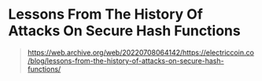 # Lessons From The History Of Attacks On Secure Hash Functions
> https://web.archive.org/web/20220708064142/https://electriccoin.co/blog/lessons-from-the-history-of-attacks-on-secure-hash-functions/

